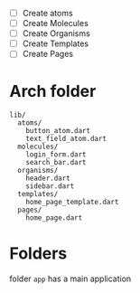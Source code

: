 - [ ] Create atoms
- [ ] Create Molecules
- [ ] Create Organisms
- [ ] Create Templates
- [ ] Create Pages

# Arch folder

```shell
lib/
  atoms/
    button_atom.dart
    text_field_atom.dart
  molecules/
    login_form.dart
    search_bar.dart
  organisms/
    header.dart
    sidebar.dart
  templates/
    home_page_template.dart
  pages/
    home_page.dart
```


# Folders

folder ``app`` has a main application